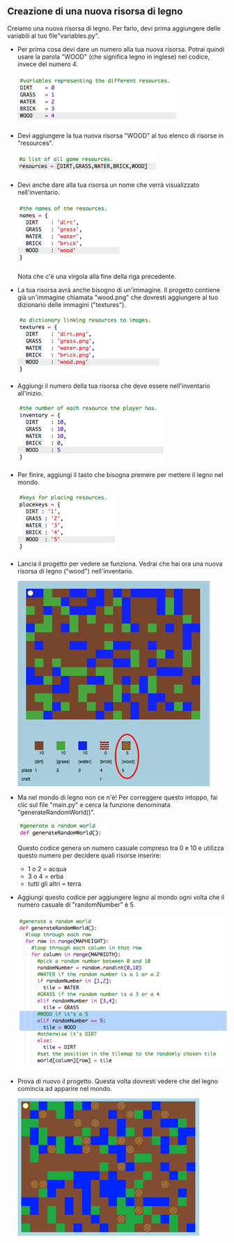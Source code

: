 ## Creazione di una nuova risorsa di legno

Creiamo una nuova risorsa di legno. Per farlo, devi prima aggiungere delle variabili al tuo file"variables.py".

+ Per prima cosa devi dare un numero alla tua nuova risorsa. Potrai quindi usare la parola "WOOD" (che significa legno in inglese) nel codice, invece del numero 4.

    ![screenshot](images/craft-wood-const.png)

+ Devi aggiungere la tua nuova risorsa "WOOD" al tuo elenco di risorse in "resources".

    ![screenshot](images/craft-wood-resources.png)

+ Devi anche dare alla tua risorsa un nome che verrà visualizzato nell'inventario.

    ![screenshot](images/craft-wood-name.png)

    Nota che c'è una virgola alla fine della riga precedente.

+ La tua risorsa avrà anche bisogno di un'immagine. Il progetto contiene già un'immagine chiamata "wood.png" che dovresti aggiungere al tuo dizionario delle immagini ("textures").

    ![screenshot](images/craft-wood-texture.png)

+ Aggiungi il numero della tua risorsa che deve essere nell'inventario all'inizio.

    ![screenshot](images/craft-wood-inventory.png)

+ Per finire, aggiungi il tasto che bisogna premere per mettere il legno nel mondo.

    ![screenshot](images/craft-wood-placekey.png)

+ Lancia il progetto per vedere se funziona. Vedrai che hai ora una nuova risorsa di legno ("wood") nell'inventario.

    ![screenshot](images/craft-wood-test.png)

+ Ma nel mondo di legno non ce n'è! Per correggere questo intoppo, fai clic sul file "main.py" e cerca la funzione denominata "generateRandomWorld()".

    ![screenshot](images/craft-wood-random1.png)    

    Questo codice genera un numero casuale compreso tra 0 e 10 e utilizza questo numero per decidere quali risorse inserire:

    + 1 o 2 = acqua
    + 3 o 4 = erba
    + tutti gli altri = terra

+ Aggiungi questo codice per aggiungere legno al mondo ogni volta che il numero casuale di "randomNumber" è 5.

    ![screenshot](images/craft-wood-random2.png)

+ Prova di nuovo il progetto. Questa volta dovresti vedere che del legno comincia ad apparire nel mondo.

    ![screenshot](images/craft-wood-test2.png)

